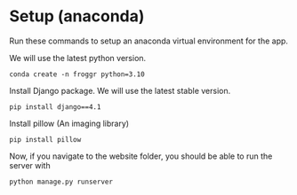 # Setup (anaconda)

Run these commands to setup an anaconda virtual environment for the app.


We will use the latest python version.

`conda create -n froggr python=3.10`

Install Django package.  We will use the latest stable version.

`pip install django==4.1`

Install pillow (An imaging library)

`pip install pillow`


Now, if you navigate to the website folder, you should be able to run the server with 

`python manage.py runserver`
